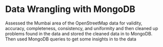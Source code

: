 # Data Wrangling with MongoDB
Assessed the Mumbai area of the OpenStreetMap data for validity, accuracy, completeness, consistency, and uniformity and then cleaned up problems found in the data and stored the cleaned data in to MongoDB. Then used MongoDB queries to get some insights in to the data
